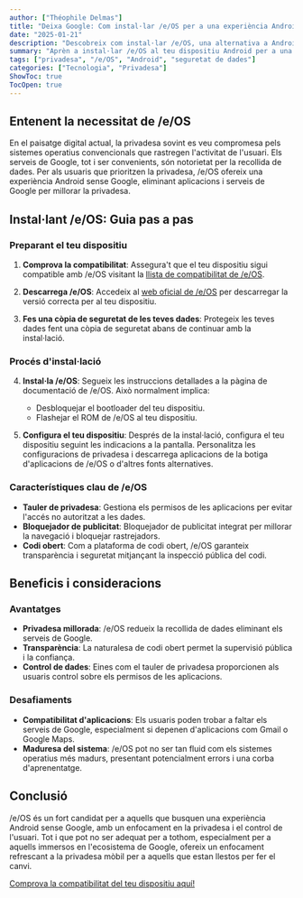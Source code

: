```yaml
---
author: ["Théophile Delmas"]
title: "Deixa Google: Com instal·lar /e/OS per a una experiència Android centrada en la privadesa"
date: "2025-01-21"
description: "Descobreix com instal·lar /e/OS, una alternativa a Android sense Google, i pren el control de la teva privadesa. Aquesta guia t'acompanya en el procés d'instal·lació i destaca els beneficis i consideracions."
summary: "Aprèn a instal·lar /e/OS al teu dispositiu Android per a una major privadesa i control sobre les teves dades. Aquesta guia proporciona passos detallats i descriu els beneficis i desafiaments de canviar dels serveis de Google."
tags: ["privadesa", "/e/OS", "Android", "seguretat de dades"]
categories: ["Tecnologia", "Privadesa"]
ShowToc: true
TocOpen: true
---
```


## Entenent la necessitat de /e/OS

En el paisatge digital actual, la privadesa sovint es veu compromesa pels sistemes operatius convencionals que rastregen l'activitat de l'usuari. Els serveis de Google, tot i ser convenients, són notorietat per la recollida de dades. Per als usuaris que prioritzen la privadesa, /e/OS ofereix una experiència Android sense Google, eliminant aplicacions i serveis de Google per millorar la privadesa.

## Instal·lant /e/OS: Guia pas a pas

### Preparant el teu dispositiu

1. **Comprova la compatibilitat**: Assegura't que el teu dispositiu sigui compatible amb /e/OS visitant la [llista de compatibilitat de /e/OS](https://doc.e.foundation/devices).

2. **Descarrega /e/OS**: Accedeix al [web oficial de /e/OS](https://e.foundation/e-os/) per descarregar la versió correcta per al teu dispositiu.

3. **Fes una còpia de seguretat de les teves dades**: Protegeix les teves dades fent una còpia de seguretat abans de continuar amb la instal·lació.

### Procés d'instal·lació

4. **Instal·la /e/OS**: Segueix les instruccions detallades a la pàgina de documentació de /e/OS. Això normalment implica:
   - Desbloquejar el bootloader del teu dispositiu.
   - Flashejar el ROM de /e/OS al teu dispositiu.

5. **Configura el teu dispositiu**: Després de la instal·lació, configura el teu dispositiu seguint les indicacions a la pantalla. Personalitza les configuracions de privadesa i descarrega aplicacions de la botiga d'aplicacions de /e/OS o d'altres fonts alternatives.

### Característiques clau de /e/OS

- **Tauler de privadesa**: Gestiona els permisos de les aplicacions per evitar l'accés no autoritzat a les dades.
- **Bloquejador de publicitat**: Bloquejador de publicitat integrat per millorar la navegació i bloquejar rastrejadors.
- **Codi obert**: Com a plataforma de codi obert, /e/OS garanteix transparència i seguretat mitjançant la inspecció pública del codi.

## Beneficis i consideracions

### Avantatges

- **Privadesa millorada**: /e/OS redueix la recollida de dades eliminant els serveis de Google.
- **Transparència**: La naturalesa de codi obert permet la supervisió pública i la confiança.
- **Control de dades**: Eines com el tauler de privadesa proporcionen als usuaris control sobre els permisos de les aplicacions.

### Desafiaments

- **Compatibilitat d'aplicacions**: Els usuaris poden trobar a faltar els serveis de Google, especialment si depenen d'aplicacions com Gmail o Google Maps.
- **Maduresa del sistema**: /e/OS pot no ser tan fluid com els sistemes operatius més madurs, presentant potencialment errors i una corba d'aprenentatge.

## Conclusió

/e/OS és un fort candidat per a aquells que busquen una experiència Android sense Google, amb un enfocament en la privadesa i el control de l'usuari. Tot i que pot no ser adequat per a tothom, especialment per a aquells immersos en l'ecosistema de Google, ofereix un enfocament refrescant a la privadesa mòbil per a aquells que estan llestos per fer el canvi.

[Comprova la compatibilitat del teu dispositiu aquí!](https://doc.e.foundation/devices)